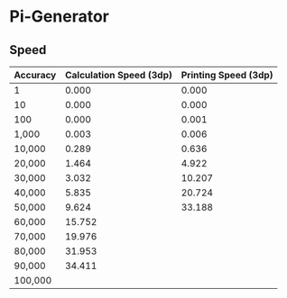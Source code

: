 # Pi-Generator

## Speed
| Accuracy | Calculation Speed (3dp) | Printing Speed (3dp) |
| --- | --- | --- |
| 1 | 0.000 | 0.000 |
| 10 | 0.000 | 0.000 |
| 100 | 0.000 | 0.001|
| 1,000 | 0.003 | 0.006 |
| 10,000 | 0.289 | 0.636 |
| 20,000 | 1.464 | 4.922 |
| 30,000 | 3.032 | 10.207 |
| 40,000 | 5.835 | 20.724 |
| 50,000 | 9.624 | 33.188 |
| 60,000 | 15.752 |  |
| 70,000 | 19.976 |  |
| 80,000 | 31.953|  |
| 90,000 | 34.411 |  |
| 100,000 |  |  |